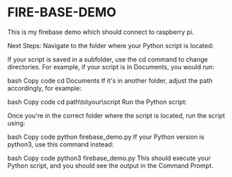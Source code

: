 # FIRE-BASE-DEMO
This is my firebase demo which should connect to raspberry pi. 


Next Steps:
Navigate to the folder where your Python script is located:

If your script is saved in a subfolder, use the cd command to change directories. For example, if your script is in Documents, you would run:

bash
Copy code
cd Documents
If it's in another folder, adjust the path accordingly, for example:

bash
Copy code
cd path\to\your\script
Run the Python script:

Once you're in the correct folder where the script is located, run the script using:

bash
Copy code
python firebase_demo.py
If your Python version is python3, use this command instead:

bash
Copy code
python3 firebase_demo.py
This should execute your Python script, and you should see the output in the Command Prompt.
